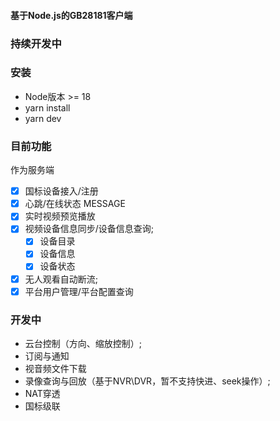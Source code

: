 #### 基于Node.js的GB28181客户端
### 持续开发中
### 安装
- Node版本 >= 18
- yarn install
- yarn dev
### 目前功能
作为服务端  
-  [X] 国标设备接入/注册
-  [X] 心跳/在线状态 MESSAGE
-  [X] 实时视频预览播放
-  [X] 视频设备信息同步/设备信息查询;
  -  [X] 设备目录
  -  [X] 设备信息
  -  [X] 设备状态
-  [X] 无人观看自动断流;
-  [X] 平台用户管理/平台配置查询

### 开发中
- 云台控制（方向、缩放控制）;
- 订阅与通知
- 视音频文件下载
- 录像查询与回放（基于NVR\DVR，暂不支持快进、seek操作）;
- NAT穿透
- 国标级联